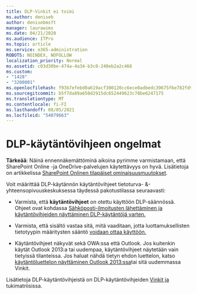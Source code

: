 ```yaml
---
title: DLP-Vinkit ei toimi
ms.author: deniseb
author: denisebmsft
manager: laurawims
ms.date: 04/21/2020
ms.audience: ITPro
ms.topic: article
ms.service: o365-administration
ROBOTS: NOINDEX, NOFOLLOW
localization_priority: Normal
ms.assetid: c03d30be-474a-4a34-b3c0-240eb2a2c466
ms.custom:
- "1428"
- "3200001"
ms.openlocfilehash: f93b7efebd0a619acf300120cc6ece0adbedc39675f6e782fd982dc1f988edbd
ms.sourcegitcommit: b5f7da89a650d2915dc652449623c78be6247175
ms.translationtype: MT
ms.contentlocale: fi-FI
ms.lasthandoff: 08/05/2021
ms.locfileid: "54079663"
---
```

# <a name="dlp-policy-tip-issues"></a>DLP-käytäntövihjeen ongelmat

**Tärkeää**: Näinä ennennäkemättöminä aikoina pyrimme varmistamaan, että SharePoint Online -ja OneDrive-palvelujen käytettävyys on hyvä. Lisätietoja on artikkelissa [SharePoint Onlinen tilapäiset ominaisuusmuutokset](https://aka.ms/ODSPAdjustments).

Voit määrittää DLP-käytännön käytäntövihjeet tietoturva- &-yhteensopivuuskeskuksessa täydessä pakotustilassa seuraavasti:

- Varmista, että **käytäntövihjeet** on otettu käyttöön DLP-säännössä. Ohjeet ovat kohdassa [Sähköposti-ilmoitusten lähettäminen ja käytäntövihjeiden näyttäminen DLP-käytäntöjä varten.](https://docs.microsoft.com/microsoft-365/compliance/use-notifications-and-policy-tips)

- Varmista, että sisältö vastaa sitä, mitä vaaditaan, jotta luottamuksellisten tietotyypin määritysten sääntö [voidaan ottaa käyttöön.](https://docs.microsoft.com/microsoft-365/compliance/sensitive-information-type-entity-definitions)

- Käytäntövihjeet näkyvät sekä OWA:ssa että Outlook. Jos kuitenkin käytät Outlook 2013:a tai uudempaa, käytäntövihjeet näytetään vain tietyissä tilanteissa. Jos haluat nähdä tietyn ehdon luettelon, katso [käytäntöluettelon näyttäminen Outlook 2013:ssa](https://docs.microsoft.com/microsoft-365/compliance/use-notifications-and-policy-tips)tai sitä uudemmassa Vinkit.

Lisätietoja DLP-käytäntövihjeistä on DLP-käytäntövihjeiden [Vinkit ja](https://docs.microsoft.com/microsoft-365/compliance/dlp-policy-tips-reference?view=o365-worldwide#support-matrix-for-dlp-policy-tips-across-microsoft-apps) tukimatriisissa. [](https://docs.microsoft.com/microsoft-365/compliance/dlp-policy-tips-reference?view=o365-worldwide#support-matrix-for-dlp-policy-tips-across-microsoft-apps)